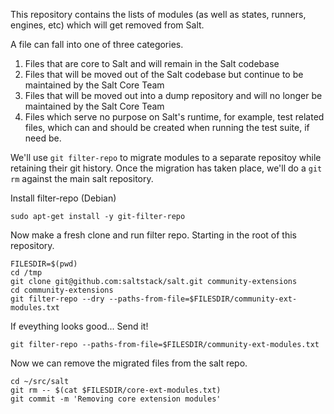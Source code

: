 This repository contains the lists of modules (as well as states, runners, engines, etc) which will get removed from Salt.

A file can fall into one of three categories.

1. Files that are core to Salt and will remain in the Salt codebase
2. Files that will be moved out of the Salt codebase but continue to be maintained by the Salt Core Team
3. Files that will be moved out into a dump repository and will no longer be maintained by the Salt Core Team
4. Files which serve no purpose on Salt's runtime, for example, test related files, which can and should be created when
   running the test suite, if need be.

We'll use `git filter-repo` to migrate modules to a separate repositoy while
retaining their git history. Once the migration has taken place, we'll do a
`git rm` against the main salt repository.


Install filter-repo (Debian)
```
sudo apt-get install -y git-filter-repo
```

Now make a fresh clone and run filter repo. Starting in the root of this repository.

```
FILESDIR=$(pwd)
cd /tmp
git clone git@github.com:saltstack/salt.git community-extensions
cd community-extensions
git filter-repo --dry --paths-from-file=$FILESDIR/community-ext-modules.txt
```

If eveything looks good... Send it!

```
git filter-repo --paths-from-file=$FILESDIR/community-ext-modules.txt
```

Now we can remove the migrated files from the salt repo.

```
cd ~/src/salt
git rm -- $(cat $FILESDIR/core-ext-modules.txt)
git commit -m 'Removing core extension modules'
```

